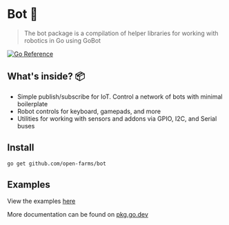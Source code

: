 # Bot 🤖

> The bot package is a compilation of helper libraries for working with robotics in Go using GoBot

[![Go Reference](https://pkg.go.dev/badge/github.com/open-farms/bot.svg)](https://pkg.go.dev/github.com/open-farms/bot)

## What's inside? 📦

- Simple publish/subscribe for IoT. Control a network of bots with minimal boilerplate
- Robot controls for keyboard, gamepads, and more
- Utilities for working with sensors and addons via GPIO, I2C, and Serial buses

## Install

```
go get github.com/open-farms/bot
```

## Examples

View the examples [here](./examples)

More documentation can be found on [pkg.go.dev](https://pkg.go.dev/github.com/open-farms/bot)